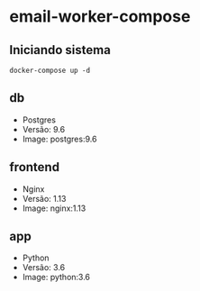 # email-worker-compose

## Iniciando sistema

```
docker-compose up -d
```

## db

- Postgres
- Versão: 9.6
- Image: postgres:9.6

## frontend

- Nginx
- Versão: 1.13
- Image: nginx:1.13

## app

- Python
- Versão: 3.6
- Image: python:3.6